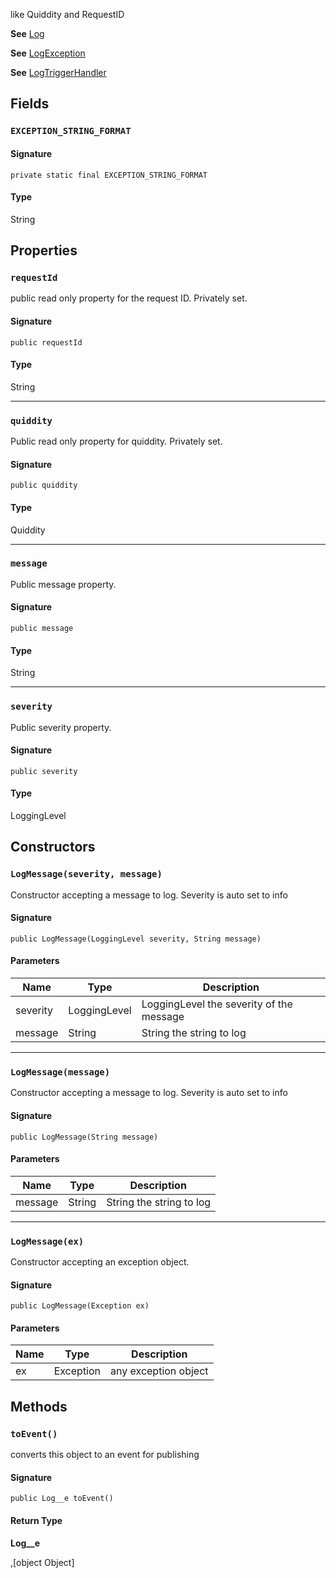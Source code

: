 like Quiddity and RequestID

**See** [Log](Log.md)

**See** [LogException](LogException.md)

**See** [LogTriggerHandler](LogTriggerHandler.md)

## Fields

### `EXCEPTION_STRING_FORMAT`

#### Signature

```apex
private static final EXCEPTION_STRING_FORMAT
```

#### Type

String

## Properties

### `requestId`

public read only property for the request ID. Privately set.

#### Signature

```apex
public requestId
```

#### Type

String

---

### `quiddity`

Public read only property for quiddity. Privately set.

#### Signature

```apex
public quiddity
```

#### Type

Quiddity

---

### `message`

Public message property.

#### Signature

```apex
public message
```

#### Type

String

---

### `severity`

Public severity property.

#### Signature

```apex
public severity
```

#### Type

LoggingLevel

## Constructors

### `LogMessage(severity, message)`

Constructor accepting a message to log.
Severity is auto set to info

#### Signature

```apex
public LogMessage(LoggingLevel severity, String message)
```

#### Parameters

| Name     | Type         | Description                              |
| -------- | ------------ | ---------------------------------------- |
| severity | LoggingLevel | LoggingLevel the severity of the message |
| message  | String       | String the string to log                 |

---

### `LogMessage(message)`

Constructor accepting a message to log.
Severity is auto set to info

#### Signature

```apex
public LogMessage(String message)
```

#### Parameters

| Name    | Type   | Description              |
| ------- | ------ | ------------------------ |
| message | String | String the string to log |

---

### `LogMessage(ex)`

Constructor accepting an exception object.

#### Signature

```apex
public LogMessage(Exception ex)
```

#### Parameters

| Name | Type      | Description          |
| ---- | --------- | -------------------- |
| ex   | Exception | any exception object |

## Methods

### `toEvent()`

converts this object to an event for publishing

#### Signature

```apex
public Log__e toEvent()
```

#### Return Type

**Log\_\_e**

,[object Object]
